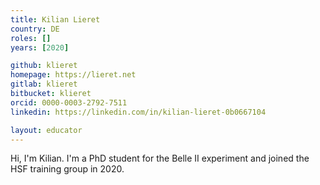 ```yaml
---
title: Kilian Lieret
country: DE
roles: []
years: [2020]

github: klieret
homepage: https://lieret.net
gitlab: klieret
bitbucket: klieret
orcid: 0000-0003-2792-7511
linkedin: https://linkedin.com/in/kilian-lieret-0b0667104

layout: educator
---
```

Hi, I'm Kilian. I'm a PhD student for the Belle II experiment and joined the HSF training group in 2020.
